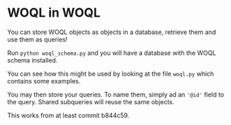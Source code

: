 # WOQL in WOQL

You can store WOQL objects as objects in a database, retrieve them and use them as queries!

Run `python woql_schema.py` and you will have a database with the WOQL schema installed.

You can see how this might be used by looking at the file `woql.py`
which contains some examples.

You may then store your queries. To name them, simply ad an `'@id'` field to
the query. Shared subqueries will reuse the same objects.

This works from at least commit b844c59.
